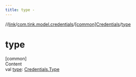 ```yaml
---
title: type -
---
```

//[link](../../index.md)/[com.tink.model.credentials](../index.md)/[[common]Credentials](index.md)/[type](type.md)



# type  
[common]  
Content  
val [type](type.md): [Credentials.Type](-type/index.md)  



